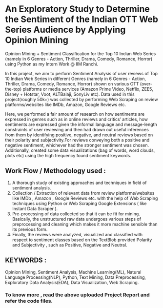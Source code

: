 # An Exploratory Study to Determine the Sentiment of the Indian OTT Web Series Audience by Applying Opinion Mining 
Opinion Mining + Sentiment Classification for the Top 10 Indian Web Series (namely in 6 Genres - Action, Thriller, Drama, Comedy, Romance, Horror) using Python as my Intern Work @ IIM Ranchi.

In this project, we aim to perform Sentiment Analysis of user reviews of Top 10 Indian Web Series in different Genres (namely in 6 Genres - Action, Thriller, Drama, Comedy, Romance, Horror) shown on various OTT (over-the-top) platforms or media services (Amazon Prime Video,  Netflix,  ZEE5, Disney + Hotstar,  Voot,  ALTBalaji,  SonyLiv etc). 
Data used in this project(roughly 50k+) was collected by performing Web Scraping on review platforms/websites like IMDb,  Amazon, Google Reviews etc.

Here, we performed a fair amount of research on how sentiments are expressed in genres such as in online reviews and critics’ articles, how sentiments are expressed given the informal language and message-length constraints of user reviewing and then had drawn out useful inferences from them by identifying positive, negative, and neutral reviews based on their polarity and subjectivity.For reviews conveying both a positive and negative sentiment, whichever had the stronger sentiment was chosen.  Additionally, created some data visualizations (bag of words, word clouds, plots etc) using the high frequency found sentiment keywords.

## Work Flow / Methodology used :
1. A thorough study of existing approaches and techniques in field of sentiment analysis.
2. Collection / Extraction of relevant data from review platforms/websites like IMDb , Amazon , Google Reviews etc. with the help of  Web Scraping techniques using Python or Web Scraping Google Extensions ( like Instant Data Scraper ).
3. Pre-processing of data collected so that it can be fit for mining. Basically, the unstructured raw data undergoes various steps of preprocessing and cleaning which makes it more machine sensible than its previous form.
4. Finally, the reviews were analyzed, visualized and classified with respect to sentiment classes based on the TextBlob provided Polarity and Subjectivity , such as Positive, Negative and Neutral. 


## KEYWORDS :
Opinion Mining, Sentiment Analysis, Machine Learning(ML), Natural Language  Processing(NLP), Python, Text Mining, Data Preprocessing, Exploratory Data Analysis(EDA), Data Visualization, Web Scraping.

### To know more , read the above uploaded Project Report and refer the code files.

